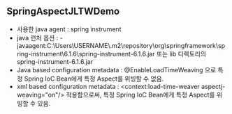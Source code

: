 ## SpringAspectJLTWDemo
- 사용한 java agent : spring instrument
- java 런처 옵션 : -javaagent:C:\Users\USERNAME\\.m2\repository\org\springframework\spring-instrument\6.1.6\spring-instrument-6.1.6.jar 또는 lib 디렉토리의 spring-instrument-6.1.6.jar
- Java based configuration metadata : @EnableLoadTimeWeaving 으로 특정 Spring IoC Bean에게 특정 Aspect를 위빙할 수 없음.
- xml based configuration metadata : <context:load-time-weaver aspectj-weaving="on"/> 적용함으로써, 특정 Spring IoC Bean에게 특정 Aspect를 위빙할 수 있음.
